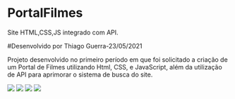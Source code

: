 # PortalFilmes
Site HTML,CSS,JS integrado com API.

#Desenvolvido por Thiago Guerra-23/05/2021

Projeto desenvolvido no primeiro período em que foi solicitado a criação de um Portal de Filmes utilizando Html, CSS, e JavaScript, além da utilização de API para aprimorar
o sistema de busca do site.

<div>
<img src="https://img.icons8.com/color/48/000000/html-5--v1.png"/>
<img src="https://img.icons8.com/color/48/000000/css3.png"/>
<img src="https://img.icons8.com/color/48/000000/javascript--v1.png"/>
<img src="https://img.icons8.com/color/48/000000/api-settings.png"/>
</div>


